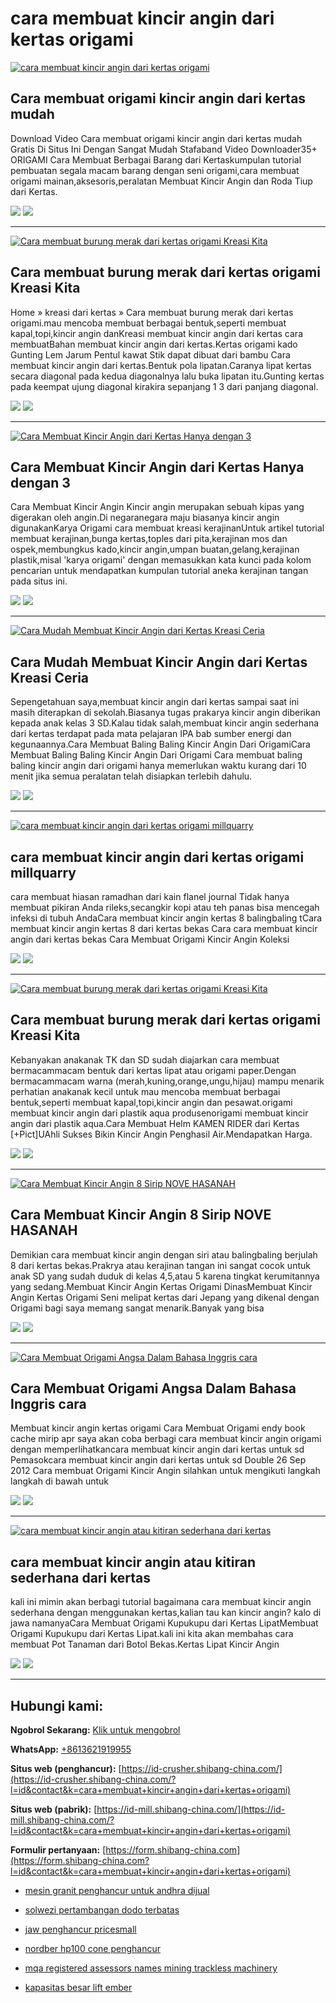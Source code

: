 # cara membuat kincir angin dari kertas origami

<a href="https://swt.shibang-china.com/?l=id&img&k=cara+membuat+kincir+angin+dari+kertas+origami" target="_blank">![cara membuat kincir angin dari kertas origami](http://static.shibang-china.com/all-800x300/1329.jpg)</a>

## Cara membuat origami kincir angin dari kertas mudah
Download Video Cara membuat origami kincir angin dari kertas mudah Gratis Di Situs Ini Dengan Sangat Mudah Stafaband Video Downloader35+ ORIGAMI Cara Membuat Berbagai Barang dari Kertaskumpulan tutorial pembuatan segala macam barang dengan seni origami,cara membuat origami mainan,aksesoris,peralatan Membuat Kincir Angin dan Roda Tiup dari Kertas.


<a href="https://whatsapp.shibangsoft.com/WhatsApp.php" target="_blank" title="WhatsApp">![](http://static.shibang-china.com/icon/whatsapp.png)</a> <a href="https://swt.shibang-china.com/?l=id&icon&k=cara+membuat+kincir+angin+dari+kertas+origami" target="_blank">![](http://static.shibang-china.com/icon/chat-id.png)</a>

---

<a href="https://swt.shibang-china.com/?l=id&img&k=cara+membuat+kincir+angin+dari+kertas+origami" target="_blank">![Cara membuat burung merak dari kertas origami Kreasi Kita](http://static.shibang-china.com/all-800x300/1338.jpg)</a>

## Cara membuat burung merak dari kertas origami Kreasi Kita
Home » kreasi dari kertas » Cara membuat burung merak dari kertas origami.mau mencoba membuat berbagai bentuk,seperti membuat kapal,topi,kincir angin danKreasi membuat kincir angin dari kertas cara membuatBahan membuat kincir angin dari kertas.Kertas origami kado Gunting Lem Jarum Pentul kawat Stik dapat dibuat dari bambu Cara membuat kincir angin dari kertas.Bentuk pola lipatan.Caranya lipat kertas secara diagonal pada kedua diagonalnya lalu buka lipatan itu.Gunting kertas pada keempat ujung diagonal kirakira sepanjang 1 3 dari panjang diagonal.


<a href="https://whatsapp.shibangsoft.com/WhatsApp.php" target="_blank" title="WhatsApp">![](http://static.shibang-china.com/icon/whatsapp.png)</a> <a href="https://swt.shibang-china.com/?l=id&icon&k=cara+membuat+kincir+angin+dari+kertas+origami" target="_blank">![](http://static.shibang-china.com/icon/chat-id.png)</a>

---

<a href="https://swt.shibang-china.com/?l=id&img&k=cara+membuat+kincir+angin+dari+kertas+origami" target="_blank">![Cara Membuat Kincir Angin dari Kertas Hanya dengan 3](http://static.shibang-china.com/all-800x300/1191.jpg)</a>

## Cara Membuat Kincir Angin dari Kertas Hanya dengan 3
Cara Membuat Kincir Angin Kincir angin merupakan sebuah kipas yang digerakan oleh angin.Di negaranegara maju biasanya kincir angin digunakanKarya Origami cara membuat kreasi kerajinanUntuk artikel tutorial membuat kerajinan,bunga kertas,toples dari pita,kerajinan mos dan ospek,membungkus kado,kincir angin,umpan buatan,gelang,kerajinan plastik,misal 'karya origami' dengan memasukkan kata kunci pada kolom pencarian untuk mendapatkan kumpulan tutorial aneka kerajinan tangan pada situs ini.


<a href="https://whatsapp.shibangsoft.com/WhatsApp.php" target="_blank" title="WhatsApp">![](http://static.shibang-china.com/icon/whatsapp.png)</a> <a href="https://swt.shibang-china.com/?l=id&icon&k=cara+membuat+kincir+angin+dari+kertas+origami" target="_blank">![](http://static.shibang-china.com/icon/chat-id.png)</a>

---

<a href="https://swt.shibang-china.com/?l=id&img&k=cara+membuat+kincir+angin+dari+kertas+origami" target="_blank">![Cara Mudah Membuat Kincir Angin dari Kertas Kreasi Ceria](http://static.shibang-china.com/all-800x300/1008.jpg)</a>

## Cara Mudah Membuat Kincir Angin dari Kertas Kreasi Ceria
Sepengetahuan saya,membuat kincir angin dari kertas sampai saat ini masih diterapkan di sekolah.Biasanya tugas prakarya kincir angin diberikan kepada anak kelas 3 SD.Kalau tidak salah,membuat kincir angin sederhana dari kertas terdapat pada mata pelajaran IPA bab sumber energi dan kegunaannya.Cara Membuat Baling Baling Kincir Angin Dari OrigamiCara Membuat Baling Baling Kincir Angin Dari Origami Cara membuat baling baling kincir angin dari origami hanya memerlukan waktu kurang dari 10 menit jika semua peralatan telah disiapkan terlebih dahulu.


<a href="https://whatsapp.shibangsoft.com/WhatsApp.php" target="_blank" title="WhatsApp">![](http://static.shibang-china.com/icon/whatsapp.png)</a> <a href="https://swt.shibang-china.com/?l=id&icon&k=cara+membuat+kincir+angin+dari+kertas+origami" target="_blank">![](http://static.shibang-china.com/icon/chat-id.png)</a>

---

<a href="https://swt.shibang-china.com/?l=id&img&k=cara+membuat+kincir+angin+dari+kertas+origami" target="_blank">![cara membuat kincir angin dari kertas origami millquarry](http://static.shibang-china.com/all-800x300/365.jpg)</a>

## cara membuat kincir angin dari kertas origami millquarry
cara membuat hiasan ramadhan dari kain flanel journal Tidak hanya membuat pikiran Anda rileks,secangkir kopi atau teh panas bisa mencegah infeksi di tubuh AndaCara membuat kincir angin kertas 8 balingbaling tCara membuat kincir angin kertas 8 dari kertas bekas Cara cara membuat kincir angin dari kertas bekas Cara Membuat Origami Kincir Angin Koleksi


<a href="https://whatsapp.shibangsoft.com/WhatsApp.php" target="_blank" title="WhatsApp">![](http://static.shibang-china.com/icon/whatsapp.png)</a> <a href="https://swt.shibang-china.com/?l=id&icon&k=cara+membuat+kincir+angin+dari+kertas+origami" target="_blank">![](http://static.shibang-china.com/icon/chat-id.png)</a>

---

<a href="https://swt.shibang-china.com/?l=id&img&k=cara+membuat+kincir+angin+dari+kertas+origami" target="_blank">![Cara membuat burung merak dari kertas origami Kreasi Kita](http://static.shibang-china.com/all-800x300/1218.jpg)</a>

## Cara membuat burung merak dari kertas origami Kreasi Kita
Kebanyakan anakanak TK dan SD sudah diajarkan cara membuat bermacammacam bentuk dari kertas lipat atau origami paper.Dengan bermacammacam warna (merah,kuning,orange,ungu,hijau) mampu menarik perhatian anakanak kecil untuk mau mencoba membuat berbagai bentuk,seperti membuat kapal,topi,kincir angin dan pesawat.origami membuat kincir angin dari plastik aqua produsenorigami membuat kincir angin dari plastik aqua.Cara Membuat Helm KAMEN RIDER dari Kertas [+Pict]UAhli Sukses Bikin Kincir Angin Penghasil Air.Mendapatkan Harga.


<a href="https://whatsapp.shibangsoft.com/WhatsApp.php" target="_blank" title="WhatsApp">![](http://static.shibang-china.com/icon/whatsapp.png)</a> <a href="https://swt.shibang-china.com/?l=id&icon&k=cara+membuat+kincir+angin+dari+kertas+origami" target="_blank">![](http://static.shibang-china.com/icon/chat-id.png)</a>

---

<a href="https://swt.shibang-china.com/?l=id&img&k=cara+membuat+kincir+angin+dari+kertas+origami" target="_blank">![Cara Membuat Kincir Angin 8 Sirip NOVE HASANAH](http://static.shibang-china.com/all-800x300/805.jpg)</a>

## Cara Membuat Kincir Angin 8 Sirip NOVE HASANAH
Demikian cara membuat kincir angin dengan siri atau balingbaling berjulah 8 dari kertas bekas.Prakrya atau kerajinan tangan ini sangat cocok untuk anak SD yang sudah duduk di kelas 4,5,atau 5 karena tingkat kerumitannya yang sedang.Membuat Kincir Angin Kertas Origami DinasMembuat Kincir Angin Kertas Origami Seni melipat kertas dari Jepang yang dikenal dengan Origami bagi saya memang sangat menarik.Banyak yang bisa


<a href="https://whatsapp.shibangsoft.com/WhatsApp.php" target="_blank" title="WhatsApp">![](http://static.shibang-china.com/icon/whatsapp.png)</a> <a href="https://swt.shibang-china.com/?l=id&icon&k=cara+membuat+kincir+angin+dari+kertas+origami" target="_blank">![](http://static.shibang-china.com/icon/chat-id.png)</a>

---

<a href="https://swt.shibang-china.com/?l=id&img&k=cara+membuat+kincir+angin+dari+kertas+origami" target="_blank">![Cara Membuat Origami Angsa Dalam Bahasa Inggris cara](http://static.shibang-china.com/all-800x300/519.jpg)</a>

## Cara Membuat Origami Angsa Dalam Bahasa Inggris cara
Membuat kincir angin kertas origami Cara Membuat Origami endy book cache mirip apr saya akan coba berbagi cara membuat kincir angin origami dengan memperlihatkancara membuat kincir angin dari kertas untuk sd Pemasokcara membuat kincir angin dari kertas untuk sd Double 26 Sep 2012 Cara membuat Origami Kincir Angin silahkan untuk mengikuti langkah langkah di bawah untuk


<a href="https://whatsapp.shibangsoft.com/WhatsApp.php" target="_blank" title="WhatsApp">![](http://static.shibang-china.com/icon/whatsapp.png)</a> <a href="https://swt.shibang-china.com/?l=id&icon&k=cara+membuat+kincir+angin+dari+kertas+origami" target="_blank">![](http://static.shibang-china.com/icon/chat-id.png)</a>

---

<a href="https://swt.shibang-china.com/?l=id&img&k=cara+membuat+kincir+angin+dari+kertas+origami" target="_blank">![cara membuat kincir angin atau kitiran sederhana dari kertas](http://static.shibang-china.com/all-800x300/1002.jpg)</a>

## cara membuat kincir angin atau kitiran sederhana dari kertas
kali ini mimin akan berbagi tutorial bagaimana cara membuat kincir angin sederhana dengan menggunakan kertas,kalian tau kan kincir angin? kalo di jawa namanyaCara Membuat Origami Kupukupu dari Kertas LipatMembuat Origami Kupukupu dari Kertas Lipat.kali ini kita akan membahas cara membuat Pot Tanaman dari Botol Bekas.Kertas Lipat Kincir Angin


<a href="https://whatsapp.shibangsoft.com/WhatsApp.php" target="_blank" title="WhatsApp">![](http://static.shibang-china.com/icon/whatsapp.png)</a> <a href="https://swt.shibang-china.com/?l=id&icon&k=cara+membuat+kincir+angin+dari+kertas+origami" target="_blank">![](http://static.shibang-china.com/icon/chat-id.png)</a>

---
## Hubungi kami:

**Ngobrol Sekarang:** [Klik untuk mengobrol](https://swt.shibang-china.com?l=id&contact&k=cara+membuat+kincir+angin+dari+kertas+origami)

**WhatsApp:**  [+8613621919955](https://whatsapp.shibangsoft.com/WhatsApp.php)

**Situs web (penghancur):** [https://id-crusher.shibang-china.com/](https://id-crusher.shibang-china.com/?l=id&contact&k=cara+membuat+kincir+angin+dari+kertas+origami)

**Situs web (pabrik):** [https://id-mill.shibang-china.com/](https://id-mill.shibang-china.com/?l=id&contact&k=cara+membuat+kincir+angin+dari+kertas+origami)

**Formulir pertanyaan:** [https://form.shibang-china.com](https://form.shibang-china.com?l=id&contact&k=cara+membuat+kincir+angin+dari+kertas+origami)

* [mesin granit penghancur untuk andhra dijual](../40/mesin%20granit%20penghancur%20untuk%20andhra%20dijual.md)

* [solwezi pertambangan dodo terbatas](../38/solwezi%20pertambangan%20dodo%20terbatas.md)

* [jaw penghancur pricesmall](../32/jaw%20penghancur%20pricesmall.md)

* [nordber hp100 cone penghancur](../35/nordber%20hp100%20cone%20penghancur.md)

* [mqa registered assessors names mining trackless machinery](../34/mqa%20registered%20assessors%20names%20mining%20trackless%20machinery.md)

* [kapasitas besar lift ember](../40/kapasitas%20besar%20lift%20ember.md)